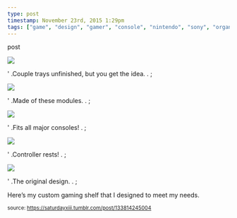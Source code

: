 ```yaml
---
type: post
timestamp: November 23rd, 2015 1:29pm
tags: ["game", "design", "gamer", "console", "nintendo", "sony", "organization", "shelving"]
---
```

post


 <img src="https://saturdayxiii.github.io/media/133814245004_1.jpg"/>
       

         
' .Couple trays unfinished, but you get the idea.  . 
;
   

 <img src="https://saturdayxiii.github.io/media/133814245004_2.jpg"/>
       

         
' .Made of these modules.  . 
;
   

 <img src="https://saturdayxiii.github.io/media/133814245004_3.jpg"/>
       

         
' .Fits all major consoles!  . 
;
   

 <img src="https://saturdayxiii.github.io/media/133814245004_4.jpg"/>
       

         
' .Controller rests!  . 
;
   

 <img src="https://saturdayxiii.github.io/media/133814245004_5.jpg"/>
       

         
' .The original design.  . 
;
        
Here’s my custom gaming shelf that I designed to meet my needs.
 
      
      
      
      
      
  
<small>source: https://saturdayxiii.tumblr.com/post/133814245004</small>